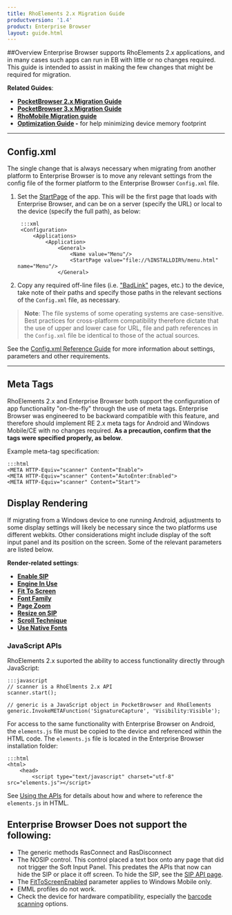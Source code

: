 ```yaml
---
title: RhoElements 2.x Migration Guide
productversion: '1.4'
product: Enterprise Browser
layout: guide.html
---
```

##Overview
Enterprise Browser supports RhoElements 2.x applications, and in many cases such apps can run in EB with little or no changes required. This guide is intended to assist in making the few changes that might be required for migration. 

**Related Guides**: 
* **[PocketBrowser 2.x Migration Guide](/enterprise-browser/1-4/guide/pb2/)** 
* **[PocketBrowser 3.x Migration Guide](/enterprise-browser/1-4/guide/pb3/)**
* **[RhoMobile Migration guide](/enterprise-browser/1-4/guide/rhomobile)**
* **[Optimization Guide](/enterprise-browser/1-4/guide/optimization) -** for help minimizing device memory footprint

-----

## Config.xml
The single change that is always necessary when migrating from another platform to Enterprise Browser is to move any relevant settings from the config file of the former platform to the Enterprise Browser `Config.xml` file. 

1. Set the [StartPage](/enterprise-browser/1-4/guide/configreference#startpage) of the app. This will be the first page that loads with Enterprise Browser, and can be on a server (specify the URL) or local to the device (specify the full path), as below: 

		:::xml
		<Configuration>
		    <Applications>
		        <Application>
		            <General>
		                <Name value="Menu"/>
		                <StartPage value="file://%INSTALLDIR%/menu.html" name="Menu"/>
		            </General>

2. Copy any required off-line files (i.e. ["BadLink"](/enterprise-browser/1-4/guide/configreference/#badlinkuri) pages, etc.) to the device, take note of their paths and specify those paths in the relevant sections of the `Config.xml` file, as necessary. 

> **Note**: The file systems of some operating systems are case-sensitive. Best practices for cross-platform compatibility therefore dictate that the use of upper and lower case for URL, file and path references in the `Config.xml` file be identical to those of the actual sources.

See the [Config.xml Reference Guide](/enterprise-browser/1-4/guide/configreference) for more information about settings, parameters and other requirements.

-----

## Meta Tags
RhoElements 2.x and Enterprise Browser both support the configuration of app functionality "on-the-fly" through the use of meta tags. Enterprise Browser was engineered to be backward compatible with this feature, and therefore should implement RE 2.x meta tags for Android and Windows Mobile/CE with no changes required. **As a precaution, confirm that the tags were specified properly, as below**. 

Example meta-tag specification:

	:::html
	<META HTTP-Equiv="scanner" Content="Enable">
	<META HTTP-Equiv="scanner" Content="AutoEnter:Enabled">
	<META HTTP-Equiv="scanner" Content="Start"> 

## Display Rendering
If migrating from a Windows device to one running Android, adjustments to some display settings will likely be necessary since the two platforms use different webkits. Other considerations might include display of the soft input panel and its position on the screen. Some of the relevant parameters are listed below. 

**Render-related settings**: 

* **[Enable SIP](../configreference/#enablesip)**
* **[Engine In Use](../configreference/#engineinuse)**
* **[Fit To Screen](../configreference/#fittoscreenenabled)**
* **[Font Family](../configreference/#fontfamily)**
* **[Page Zoom](../configreference/#pagezoom)**
* **[Resize on SIP](../configreference/#resizeonsip)**
* **[Scroll Technique](../configreference/#scrolltechnique)**
* **[Use Native Fonts](../configreference/#usenativefonts)**

### JavaScript APIs
RhoElements 2.x suported the ability to access functionality directly through JavaScript:

	:::javascript
	// scanner is a RhoElments 2.x API
	scanner.start();

	// generic is a JavaScript object in PocketBrowser and RhoElements
	generic.InvokeMETAFunction('SignatureCapture', 'Visibility:Visible');

For access to the same functionality with Enterprise Browser on Android, the `elements.js` file must be copied to the device and referenced within the HTML code. The `elements.js` file is located in the Enterprise Browser installation folder:

<!-- TBD Insert ScreenShot -->

	:::html
	<html>
		<head>
			<script type="text/javascript" charset="utf-8" src="elements.js"></script>

See [Using the APIs](../../api/apioverview/) for details about how and where to reference the `elements.js` in HTML.  

## Enterprise Browser Does not support the following: 
* The generic methods RasConnect and RasDisconnect
* The NOSIP control. This control placed a text box onto any page that did not trigger the Soft Input Panel. This predates the APIs that now can hide the SIP or place it off screen. To hide the SIP, see the [SIP API page](/enterprise-browser/1-4/api/Sip).
* The [FitToScreenEnabled](/enterprise-browser/1-4/guide/configreference?FitToScreenEnabled) parameter applies to Windows Mobile only.
* EMML profiles do not work.
* Check the device for hardware compatibility, especially the [barcode scanning](http://docs.rhomobile.com/en/2.2.0/rhoelements/scanner) options.

